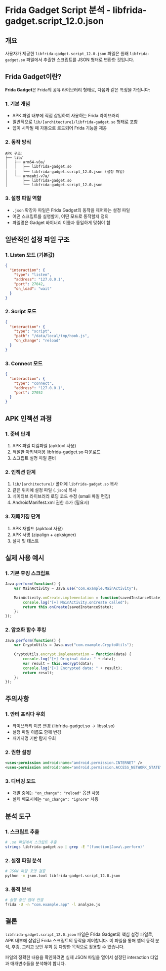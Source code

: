 # Frida Gadget Script 분석 - libfrida-gadget.script_12.0.json

## 개요
사용자가 제공한 `libfrida-gadget.script_12.0.json` 파일은 원래 `libfrida-gadget.so` 파일에서 추출한 스크립트를 JSON 형태로 변환한 것입니다.

## Frida Gadget이란?

**Frida Gadget**은 Frida의 공유 라이브러리 형태로, 다음과 같은 특징을 가집니다:

### 1. 기본 개념
- APK 파일 내부에 직접 삽입하여 사용하는 Frida 라이브러리
- 일반적으로 `lib/[architecture]/libfrida-gadget.so` 형태로 포함
- 앱이 시작될 때 자동으로 로드되어 Frida 기능을 제공

### 2. 동작 방식
```
APK 구조:
├── lib/
│   ├── arm64-v8a/
│   │   ├── libfrida-gadget.so
│   │   └── libfrida-gadget.script_12.0.json (설정 파일)
│   └── armeabi-v7a/
│       ├── libfrida-gadget.so
│       └── libfrida-gadget.script_12.0.json
```

### 3. 설정 파일 역할
- `.json` 확장자 파일은 Frida Gadget의 동작을 제어하는 설정 파일
- 어떤 스크립트를 실행할지, 어떤 모드로 동작할지 정의
- 파일명은 Gadget 바이너리 이름과 동일하게 맞춰야 함

## 일반적인 설정 파일 구조

### 1. Listen 모드 (기본값)
```json
{
  "interaction": {
    "type": "listen",
    "address": "127.0.0.1",
    "port": 27042,
    "on_load": "wait"
  }
}
```

### 2. Script 모드
```json
{
  "interaction": {
    "type": "script",
    "path": "/data/local/tmp/hook.js",
    "on_change": "reload"
  }
}
```

### 3. Connect 모드
```json
{
  "interaction": {
    "type": "connect",
    "address": "127.0.0.1",
    "port": 27052
  }
}
```

## APK 인젝션 과정

### 1. 준비 단계
1. APK 파일 디컴파일 (apktool 사용)
2. 적절한 아키텍처용 libfrida-gadget.so 다운로드
3. 스크립트 설정 파일 준비

### 2. 인젝션 단계
1. `lib/[architecture]/` 폴더에 `libfrida-gadget.so` 복사
2. 같은 위치에 설정 파일 (`.json`) 복사
3. 네이티브 라이브러리 로딩 코드 수정 (smali 파일 편집)
4. AndroidManifest.xml 권한 추가 (필요시)

### 3. 재패키징 단계
1. APK 재빌드 (apktool 사용)
2. APK 서명 (zipalign + apksigner)
3. 설치 및 테스트

## 실제 사용 예시

### 1. 기본 후킹 스크립트
```javascript
Java.perform(function() {
    var MainActivity = Java.use("com.example.MainActivity");
    
    MainActivity.onCreate.implementation = function(savedInstanceState) {
        console.log("[+] MainActivity.onCreate called");
        return this.onCreate(savedInstanceState);
    };
});
```

### 2. 암호화 함수 후킹
```javascript
Java.perform(function() {
    var CryptoUtils = Java.use("com.example.CryptoUtils");
    
    CryptoUtils.encrypt.implementation = function(data) {
        console.log("[+] Original data: " + data);
        var result = this.encrypt(data);
        console.log("[+] Encrypted data: " + result);
        return result;
    };
});
```

## 주의사항

### 1. 안티 프리다 우회
- 라이브러리 이름 변경 (libfrida-gadget.so → libssl.so)
- 설정 파일 이름도 함께 변경
- 패키지명 기반 탐지 우회

### 2. 권한 설정
```xml
<uses-permission android:name="android.permission.INTERNET" />
<uses-permission android:name="android.permission.ACCESS_NETWORK_STATE" />
```

### 3. 디버깅 모드
- 개발 중에는 `"on_change": "reload"` 옵션 사용
- 실제 배포시에는 `"on_change": "ignore"` 사용

## 분석 도구

### 1. 스크립트 추출
```bash
# .so 파일에서 스크립트 추출
strings libfrida-gadget.so | grep -E "(function|Java\.perform)"
```

### 2. 설정 파일 분석
```bash
# JSON 파일 포맷 검증
python -m json.tool libfrida-gadget.script_12.0.json
```

### 3. 동적 분석
```bash
# 실행 중인 앱에 연결
frida -U -n "com.example.app" -l analyze.js
```

## 결론

`libfrida-gadget.script_12.0.json` 파일은 Frida Gadget의 핵심 설정 파일로, APK 내부에 삽입된 Frida 스크립트의 동작을 제어합니다. 이 파일을 통해 앱의 동적 분석, 후킹, 그리고 보안 우회 등 다양한 목적으로 활용할 수 있습니다.

파일의 정확한 내용을 확인하려면 실제 JSON 파일을 열어서 설정된 interaction 타입과 매개변수들을 분석해야 합니다.